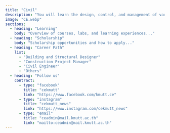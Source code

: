 ```yaml
---
title: "Civil"
description: "You will learn the design, control, and management of various civil engineering-related projects, such as building construction, geotechnical work, water resource management, traffic engineering, road design, and surveying. You will also be able to start businesses related to civil engineering."
image: "CE.webp"
sections:
  - heading: "Learning"
    body: "Overview of courses, labs, and learning experiences..."
  - heading: "Scholarship"
    body: "Scholarship opportunities and how to apply..."
  - heading: "Career Path"
    list:
      - "Building and Structural Designer"
      - "Construction Project Manager"
      - "Civil Engineer"
      - "Others"
  - heading: "Follow us"
    contract:
      - type: "facebook"
        title: "cekmutt"
        link: "https://www.facebook.com/kmutt.ce"
      - type: "instagram"
        title: "cekmutt_news"
        link: "https://www.instagram.com/cekmutt_news"
      - type: "email"
        title: "ceadmin@mail.kmutt.ac.th"
        link: "mailto:ceadmin@mail.kmutt.ac.th"
---
```

